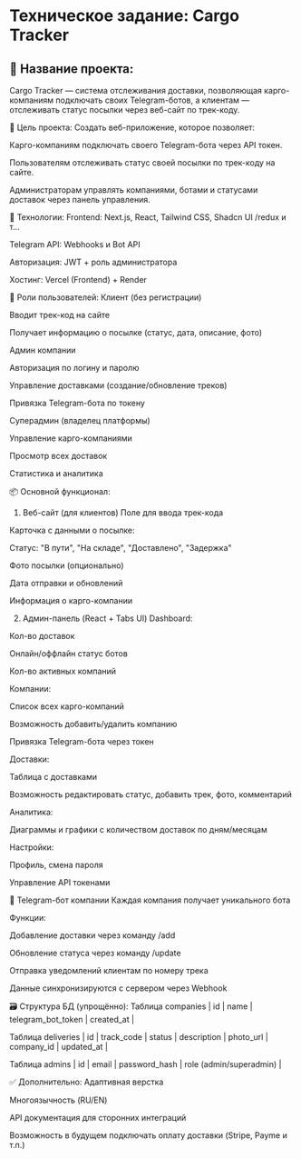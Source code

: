 # Техническое задание: Cargo Tracker
## 📌 Название проекта:
Cargo Tracker — система отслеживания доставки, позволяющая карго-компаниям подключать своих Telegram-ботов, а клиентам — отслеживать статус посылки через веб-сайт по трек-коду.

🎯 Цель проекта:
Создать веб-приложение, которое позволяет:

Карго-компаниям подключать своего Telegram-бота через API токен.

Пользователям отслеживать статус своей посылки по трек-коду на сайте.

Администраторам управлять компаниями, ботами и статусами доставок через панель управления.

🔧 Технологии:
Frontend: Next.js, React, Tailwind CSS, Shadcn UI /redux и т...

Telegram API: Webhooks и Bot API

Авторизация: JWT + роль администратора

Хостинг: Vercel (Frontend) + Render 

👥 Роли пользователей:
Клиент (без регистрации)

Вводит трек-код на сайте

Получает информацию о посылке (статус, дата, описание, фото)

Админ компании

Авторизация по логину и паролю

Управление доставками (создание/обновление треков)

Привязка Telegram-бота по токену

Суперадмин (владелец платформы)

Управление карго-компаниями

Просмотр всех доставок

Статистика и аналитика

📦 Основной функционал:
1. Веб-сайт (для клиентов)
Поле для ввода трек-кода

Карточка с данными о посылке:

Статус: "В пути", "На складе", "Доставлено", "Задержка"

Фото посылки (опционально)

Дата отправки и обновлений

Информация о карго-компании

2. Админ-панель (React + Tabs UI)
Dashboard:

Кол-во доставок

Онлайн/оффлайн статус ботов

Кол-во активных компаний

Компании:

Список всех карго-компаний

Возможность добавить/удалить компанию

Привязка Telegram-бота через токен

Доставки:

Таблица с доставками

Возможность редактировать статус, добавить трек, фото, комментарий

Аналитика:

Диаграммы и графики с количеством доставок по дням/месяцам

Настройки:

Профиль, смена пароля

Управление API токенами

🤖 Telegram-бот компании
Каждая компания получает уникального бота

Функции:

Добавление доставки через команду /add

Обновление статуса через команду /update

Отправка уведомлений клиентам по номеру трека

Данные синхронизируются с сервером через Webhook

🗃️ Структура БД (упрощённо):
Таблица companies
| id | name | telegram_bot_token | created_at |

Таблица deliveries
| id | track_code | status | description | photo_url | company_id | updated_at |

Таблица admins
| id | email | password_hash | role (admin/superadmin) |

✅ Дополнительно:
Адаптивная верстка

Многоязычность (RU/EN)

API документация для сторонних интеграций

Возможность в будущем подключать оплату доставки (Stripe, Payme и т.п.)

